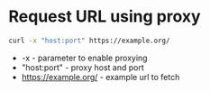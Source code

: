 # Request URL using proxy

```bash
curl -x "host:port" https://example.org/
```

- -x - parameter to enable proxying
- "host:port" - proxy host and port
- https://example.org/ - example url to fetch
